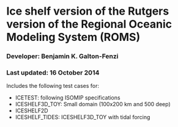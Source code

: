 # Ice shelf version of the Rutgers version of the Regional Oceanic Modeling System (ROMS)

### Developer: Benjamin K. Galton-Fenzi

### Last updated: 16 October 2014

Includes the following test cases for:

- ICETEST: following ISOMIP specifications
- ICESHELF3D_TOY: Small domain (100x200 km and 500 deep)
- ICESHELF2D
- ICESHELF_TIDES: ICESHELF3D_TOY with tidal forcing 
